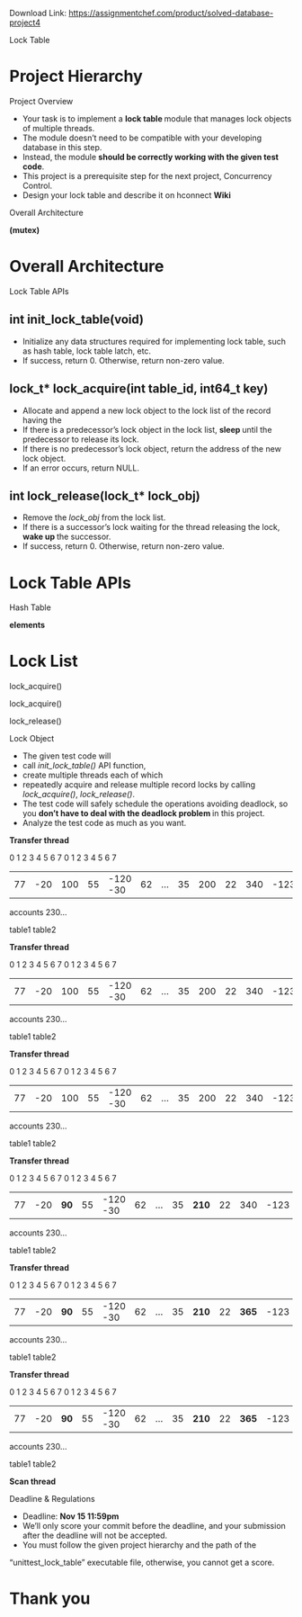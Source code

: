 Download Link: https://assignmentchef.com/product/solved-database-project4
<br>



Lock Table

<h1>Project Hierarchy</h1>

Project Overview

<ul>

 <li>Your task is to implement a <strong>lock table </strong>module that manages lock objects of multiple threads.</li>

 <li>The module doesn’t need to be compatible with your developing database in this step.</li>

 <li>Instead, the module <strong>should be correctly working with the given test code</strong>.</li>

 <li>This project is a prerequisite step for the next project, Concurrency Control.</li>

 <li>Design your lock table and describe it on hconnect <strong>Wiki </strong></li>

</ul>

Overall Architecture

<strong>(mutex)</strong>

<h1>Overall Architecture</h1>

Lock Table APIs

<h2>int init_lock_table(void)</h2>

<ul>

 <li>Initialize any data structures required for implementing lock table, such as hash table, lock table latch, etc.</li>

 <li>If success, return 0. Otherwise, return non-zero value.</li>

</ul>

<h2>lock_t* lock_acquire(int table_id, int64_t key)</h2>

<ul>

 <li>Allocate and append a new lock object to the lock list of the record having the</li>

 <li>If there is a predecessor’s lock object in the lock list, <strong>sleep </strong>until the predecessor to release its lock.</li>

 <li>If there is no predecessor’s lock object, return the address of the new lock object.</li>

 <li>If an error occurs, return NULL.</li>

</ul>

<h2>int lock_release(lock_t* lock_obj)</h2>

<ul>

 <li>Remove the <em>lock_obj </em>from the lock list.</li>

 <li>If there is a successor’s lock waiting for the thread releasing the lock, <strong>wake up </strong>the successor.</li>

 <li>If success, return 0. Otherwise, return non-zero value.</li>

</ul>

<h1>Lock Table APIs</h1>

Hash Table

<strong>elements</strong>

<h1>Lock List</h1>

lock_acquire()

lock_acquire()

lock_release()

Lock Object




<ul>

 <li>The given test code will</li>

 <li>call <em>init_lock_table() </em>API function,</li>

 <li>create multiple threads each of which</li>

 <li>repeatedly acquire and release multiple record locks by calling <em>lock_acquire()</em>, <em>lock_release()</em>.</li>

 <li>The test code will safely schedule the operations avoiding deadlock, so you <strong>don’t have to deal with the deadlock problem </strong>in this project.</li>

 <li>Analyze the test code as much as you want.</li>

</ul>

<strong>Transfer thread</strong>

0     1     2     3     4     5     6     7                   0     1     2     3     4     5     6     7

<table width="664">

 <tbody>

  <tr>

   <td width="39">77</td>

   <td width="39">-20</td>

   <td width="39">100</td>

   <td width="39">55</td>

   <td width="78">-120 -30</td>

   <td width="39">62</td>

   <td width="76">…</td>

   <td width="39">35</td>

   <td width="39">200</td>

   <td width="39">22</td>

   <td width="39">340</td>

   <td width="39">-123</td>

   <td width="39">-99</td>

   <td width="39">230</td>

   <td width="39">85</td>

  </tr>

 </tbody>

</table>

accounts 230…

table1                                                              table2

<strong>Transfer thread</strong>

0     1     2     3     4     5     6     7                   0     1     2     3     4     5     6     7

<table width="664">

 <tbody>

  <tr>

   <td width="39">77</td>

   <td width="39">-20</td>

   <td width="39">100</td>

   <td width="39">55</td>

   <td width="78">-120 -30</td>

   <td width="39">62</td>

   <td width="76">…</td>

   <td width="39">35</td>

   <td width="39">200</td>

   <td width="39">22</td>

   <td width="39">340</td>

   <td width="39">-123</td>

   <td width="39">-99</td>

   <td width="39">230</td>

   <td width="39">85</td>

  </tr>

 </tbody>

</table>

accounts 230…

table1                                                              table2

<strong>Transfer thread</strong>

0     1     2     3     4     5     6     7                   0     1     2     3     4     5     6     7

<table width="664">

 <tbody>

  <tr>

   <td width="39">77</td>

   <td width="39">-20</td>

   <td width="39">100</td>

   <td width="39">55</td>

   <td width="78">-120 -30</td>

   <td width="39">62</td>

   <td width="76">…</td>

   <td width="39">35</td>

   <td width="39">200</td>

   <td width="39">22</td>

   <td width="39">340</td>

   <td width="39">-123</td>

   <td width="39">-99</td>

   <td width="39">230</td>

   <td width="39">85</td>

  </tr>

 </tbody>

</table>

accounts 230…

table1                                                              table2

<strong>Transfer thread</strong>

0     1     2     3     4     5     6     7                   0     1     2     3     4     5     6     7

<table width="664">

 <tbody>

  <tr>

   <td width="39">77</td>

   <td width="39">-20</td>

   <td width="39"><strong>90</strong></td>

   <td width="39">55</td>

   <td width="78">-120 -30</td>

   <td width="39">62</td>

   <td width="76">…</td>

   <td width="39">35</td>

   <td width="39"><strong>210</strong></td>

   <td width="39">22</td>

   <td width="39">340</td>

   <td width="39">-123</td>

   <td width="39">-99</td>

   <td width="39">230</td>

   <td width="39">85</td>

  </tr>

 </tbody>

</table>

accounts 230…

table1                                                              table2

<strong>Transfer thread</strong>

0     1     2     3     4     5     6     7                   0     1     2     3     4     5     6     7

<table width="664">

 <tbody>

  <tr>

   <td width="39">77</td>

   <td width="39">-20</td>

   <td width="39"><strong>90</strong></td>

   <td width="39">55</td>

   <td width="78">-120 -30</td>

   <td width="39">62</td>

   <td width="76">…</td>

   <td width="39">35</td>

   <td width="39"><strong>210</strong></td>

   <td width="39">22</td>

   <td width="39"><strong>365</strong></td>

   <td width="39">-123</td>

   <td width="39">-99</td>

   <td width="39">230</td>

   <td width="39"><strong>60</strong></td>

  </tr>

 </tbody>

</table>

accounts 230…

table1                                                              table2

<strong>Transfer thread</strong>

0     1     2     3     4     5     6     7                   0     1     2     3     4     5     6     7

<table width="664">

 <tbody>

  <tr>

   <td width="39">77</td>

   <td width="39">-20</td>

   <td width="39"><strong>90</strong></td>

   <td width="39">55</td>

   <td width="78">-120 -30</td>

   <td width="39">62</td>

   <td width="76">…</td>

   <td width="39">35</td>

   <td width="39"><strong>210</strong></td>

   <td width="39">22</td>

   <td width="39"><strong>365</strong></td>

   <td width="39">-123</td>

   <td width="39">-99</td>

   <td width="39">230</td>

   <td width="39"><strong>60</strong></td>

  </tr>

 </tbody>

</table>

accounts 230…

table1                                                              table2

<strong>Scan thread</strong>




Deadline &amp; Regulations

<ul>

 <li>Deadline: <strong>Nov 15 11:59pm</strong></li>

 <li>We’ll only score your commit before the deadline, and your submission after the deadline will not be accepted.</li>

 <li>You must follow the given project hierarchy and the path of the</li>

</ul>

“unittest_lock_table” executable file, otherwise, you cannot get a score.

<h1>Thank you</h1>